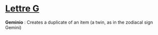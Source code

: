 # [Lettre G](/)

**Geminio** : Creates a duplicate of an item (a twin, as in the zodiacal sign Gemini)

